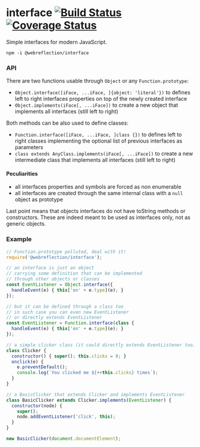# interface [![Build Status](https://travis-ci.org/WebReflection/interface.svg?branch=master)](https://travis-ci.org/WebReflection/interface) [![Coverage Status](https://coveralls.io/repos/github/WebReflection/interface/badge.svg?branch=master)](https://coveralls.io/github/WebReflection/interface?branch=master)

Simple interfaces for modern JavaScript.

`npm -i @webreflection/interface`

### API
There are two functions usable through `Object` or any `Function.prototype`:

  * `Object.interface([iFace, ...iFace, ]{object: 'literal'})` to defines left to right interfaces properties on top of the newly created interface
  * `Object.implements(iFace[, ...iFace])` to create a new object that implements all interfaces (still left to right)

Both methods can be also used to define classes:

  * `Function.interface([iFace, ...iFace, ]class {})` to defines left to right classes implementing the optional list of previous interfaces as parameters
  * `class extends AnyClass.implements(iFace[, ...iFace])` to create a new intermediate class that implements all interfaces (still left to right)


#### Peculiarities

  * all interfaces properties and symbols are forced as non enumerable
  * all interfaces are created through the same internal class with a `null` object as prototype

Last point means that objects interfaces do not have toString methods or constructors.
These are indeed meant to be used as interfaces only, not as generic objects.


### Example
```js
// Function.prototype polluted, deal with it!
require('@webreflection/interface');

// an interface is just an object
// carrying some definition that can be implemented
// through other objects or classes
const EventListener = Object.interface({
  handleEvent(e) { this['on' + e.type](e); }
});

// but it can be defined through a class too
// in such case you can even new EventListener
// or directly extends EventListener
const EventListener = Function.interface(class {
  handleEvent(e) { this['on' + e.type](e); }
});

// a simple clicker class (it could directly extends EventListener too)
class Clicker {
  constructor() { super(); this.clicks = 0; }
  onclick(e) {
    e.preventDefault();
    console.log(`You clicked me ${++this.clicks} times`);
  }
}

// a BasicClicker that extends Clicker and implements EventListener
class BasicClicker extends Clicker.implements(EventListener) {
  constructor(node) {
    super();
    node.addEventListener('click', this);
  }
}

new BasicClicker(document.documentElement);
```